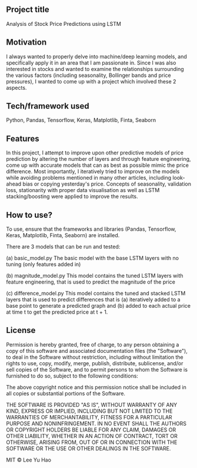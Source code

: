 ## Project title
Analysis of Stock Price Predictions using LSTM

## Motivation
I always wanted to properly delve into machine/deep learning models, and specifically apply it in an area that I am passionate in. Since I was also interested in stocks and wanted to examine the relationships surrounding the various factors (including seasonality, Bollinger bands and price pressures), I wanted to come up with a project which involved these 2 aspects. 


## Tech/framework used
Python, Pandas, Tensorflow, Keras, Matplotlib, Finta, Seaborn


## Features
In this project, I attempt to improve upon other predictive models of price prediction by altering the number of layers and through feature engineering, come up with accurate models that can as best as possible mimic the price difference. Most importantly, I iteratively tried to improve on the models while avoiding problems mentioned in many other articles, including look-ahead bias or copying yesterday's price. Concepts of seasonality, validation loss, stationarity with proper data visualisation as well as LSTM stacking/boosting were applied to improve the results. 


## How to use?
To use, ensure that the frameworks and libraries (Pandas, Tensorflow, Keras, Matplotlib, Finta, Seaborn) are installed.

There are 3 models that can be run and tested:

(a) basic_model.py
The basic model with the base LSTM layers with no tuning (only features added in)

(b) magnitude_model.py
This model contains the tuned LSTM layers with feature engineering, that is used to predict the magnitude of the price

(c) difference_model.py
This model contains the tuned and stacked LSTM layers that is used to predict differences that is (a) iteratively added to a base point to generate a predicted graph and (b) added to each actual price at time t to get the predicted price at t + 1.


## License
Permission is hereby granted, free of charge, to any person obtaining a copy
of this software and associated documentation files (the "Software"), to deal
in the Software without restriction, including without limitation the rights
to use, copy, modify, merge, publish, distribute, sublicense, and/or sell
copies of the Software, and to permit persons to whom the Software is
furnished to do so, subject to the following conditions:

The above copyright notice and this permission notice shall be included in all
copies or substantial portions of the Software.

THE SOFTWARE IS PROVIDED "AS IS", WITHOUT WARRANTY OF ANY KIND, EXPRESS OR
IMPLIED, INCLUDING BUT NOT LIMITED TO THE WARRANTIES OF MERCHANTABILITY,
FITNESS FOR A PARTICULAR PURPOSE AND NONINFRINGEMENT. IN NO EVENT SHALL THE
AUTHORS OR COPYRIGHT HOLDERS BE LIABLE FOR ANY CLAIM, DAMAGES OR OTHER
LIABILITY, WHETHER IN AN ACTION OF CONTRACT, TORT OR OTHERWISE, ARISING FROM,
OUT OF OR IN CONNECTION WITH THE SOFTWARE OR THE USE OR OTHER DEALINGS IN THE
SOFTWARE.

MIT © Lee Yu Hao